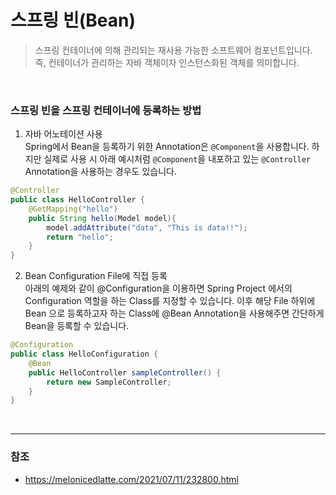 # 스프링 빈(Bean)
> 스프링 컨테이너에 의해 관리되는 재사용 가능한 소프트웨어 컴포넌트입니다.  
즉, 컨테이너가 관리하는 자바 객체이자 인스턴스화된 객체를 의미합니다.

<br>

### 스프링 빈을 스프링 컨테이너에 등록하는 방법
1. 자바 어노테이션 사용  
Spring에서 Bean을 등록하기 위한 Annotation은 `@Component`을 사용합니다. 하지만 실제로 사용 시 아래 예시처럼 `@Component`을 내포하고 있는 `@Controller` Annotation을 사용하는 경우도 있습니다.
``` java
@Controller
public class HelloController {
    @GetMapping("hello")
    public String hello(Model model){
        model.addAttribute("data", "This is data!!");
        return "hello";
    }
}
```

2. Bean Configuration File에 직접 등록  
아래의 예제와 같이 @Configuration을 이용하면 Spring Project 에서의 Configuration 역할을 하는 Class를 지정할 수 있습니다. 이후 해당 File 하위에 Bean 으로 등록하고자 하는 Class에 @Bean Annotation을 사용해주면 간단하게 Bean을 등록할 수 있습니다.
```java
@Configuration
public class HelloConfiguration {
    @Bean
    public HelloController sampleController() {
        return new SampleController;
    }
}
```

<br>

---

### 참조
- https://melonicedlatte.com/2021/07/11/232800.html